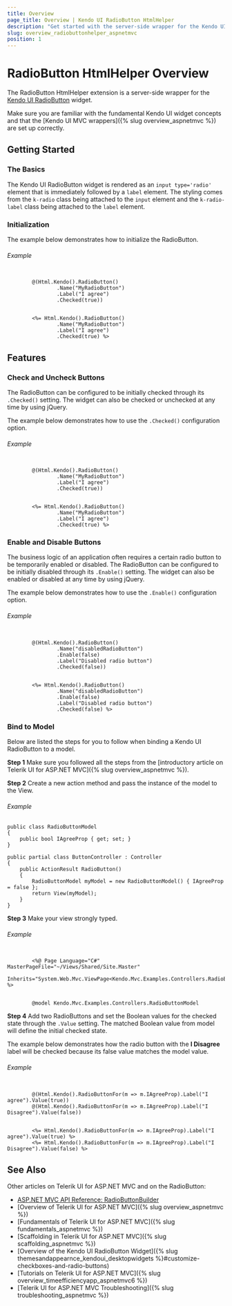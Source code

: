 ```yaml
---
title: Overview
page_title: Overview | Kendo UI RadioButton HtmlHelper
description: "Get started with the server-side wrapper for the Kendo UI RadioButton for ASP.NET MVC."
slug: overview_radiobuttonhelper_aspnetmvc
position: 1
---
```


# RadioButton HtmlHelper Overview

The RadioButton HtmlHelper extension is a server-side wrapper for the [Kendo UI RadioButton](http://demos.telerik.com/kendo-ui/styling/radios) widget.

Make sure you are familiar with the fundamental Kendo UI widget concepts and that the [Kendo UI MVC wrappers]({% slug overview_aspnetmvc %}) are set up correctly.

## Getting Started

### The Basics

The Kendo UI RadioButton widget is rendered as an `input type='radio'` element that is immediately followed by a `label` element. The styling comes from the  `k-radio` class being attached to the `input` element and the `k-radio-label` class being attached to the `label` element.

### Initialization

The example below demonstrates how to initialize the RadioButton.

###### Example

```tab-Razor

        @(Html.Kendo().RadioButton()
                .Name("MyRadioButton")
                .Label("I agree")
                .Checked(true))
```
```tab-ASPX

        <%= Html.Kendo().RadioButton()
                .Name("MyRadioButton")
                .Label("I agree")
                .Checked(true) %>
```

## Features

### Check and Uncheck Buttons

The RadioButton can be configured to be initially checked through its `.Checked()` setting. The widget can also be checked or unchecked at any time by using jQuery.

The example below demonstrates how to use the `.Checked()` configuration option.

###### Example

```tab-Razor

        @(Html.Kendo().RadioButton()
                .Name("MyRadioButton")
                .Label("I agree")
                .Checked(true))
```
```tab-ASPX

        <%= Html.Kendo().RadioButton()
                .Name("MyRadioButton")
                .Label("I agree")
                .Checked(true) %>
```

### Enable and Disable Buttons

The business logic of an application often requires a certain radio button to be temporarily enabled or disabled. The RadioButton can be configured to be initially disabled through its `.Enable()` setting. The widget can also be enabled or disabled at any time by using jQuery.

The example below demonstrates how to use the `.Enable()` configuration option.

###### Example

```tab-Razor

        @(Html.Kendo().RadioButton()
                .Name("disabledRadioButton")
                .Enable(false)
                .Label("Disabled radio button")
                .Checked(false))
```
```tab-ASPX

        <%= Html.Kendo().RadioButton()
                .Name("disabledRadioButton")
                .Enable(false)
                .Label("Disabled radio button")
                .Checked(false) %>
```

### Bind to Model

Below are listed the steps for you to follow when binding a Kendo UI RadioButton to a model.

**Step 1** Make sure you followed all the steps from the [introductory article on Telerik UI for ASP.NET MVC]({% slug overview_aspnetmvc %}).

**Step 2** Create a new action method and pass the instance of the model to the View.

###### Example

    public class RadioButtonModel
    {
        public bool IAgreeProp { get; set; }
    }

    public partial class ButtonController : Controller
    {
        public ActionResult RadioButton()
        {
            RadioButtonModel myModel = new RadioButtonModel() { IAgreeProp = false };
            return View(myModel);
        }
    }

**Step 3** Make your view strongly typed.

###### Example

```tab-ASPX

        <%@ Page Language="C#" MasterPageFile="~/Views/Shared/Site.Master"
            Inherits="System.Web.Mvc.ViewPage<Kendo.Mvc.Examples.Controllers.RadioButtonModel>" %>
```
```tab-Razor

        @model Kendo.Mvc.Examples.Controllers.RadioButtonModel
```

**Step 4** Add two RadioButtons and set the Boolean values for the checked state through the `.Value` setting. The matched Boolean value from model will define the initial checked state.

The example below demonstrates how the radio button with the **I Disagree** label will be checked because its false value matches the model value.

###### Example

```tab-Razor

        @(Html.Kendo().RadioButtonFor(m => m.IAgreeProp).Label("I agree").Value(true))
        @(Html.Kendo().RadioButtonFor(m => m.IAgreeProp).Label("I Disagree").Value(false))
```
```tab-ASPX

        <%= Html.Kendo().RadioButtonFor(m => m.IAgreeProp).Label("I agree").Value(true) %>
        <%= Html.Kendo().RadioButtonFor(m => m.IAgreeProp).Label("I Disagree").Value(false) %>
```


## See Also

Other articles on Telerik UI for ASP.NET MVC and on the RadioButton:

* [ASP.NET MVC API Reference: RadioButtonBuilder](/api/aspnet-mvc/Kendo.Mvc.UI.Fluent/RadioButtonBuilder)
* [Overview of Telerik UI for ASP.NET MVC]({% slug overview_aspnetmvc %})
* [Fundamentals of Telerik UI for ASP.NET MVC]({% slug fundamentals_aspnetmvc %})
* [Scaffolding in Telerik UI for ASP.NET MVC]({% slug scaffolding_aspnetmvc %})
* [Overview of the Kendo UI RadioButton Widget]({% slug themesandappearnce_kendoui_desktopwidgets %}#customize-checkboxes-and-radio-buttons)
* [Tutorials on Telerik UI for ASP.NET MVC]({% slug overview_timeefficiencyapp_aspnetmvc6 %})
* [Telerik UI for ASP.NET MVC Troubleshooting]({% slug troubleshooting_aspnetmvc %})
